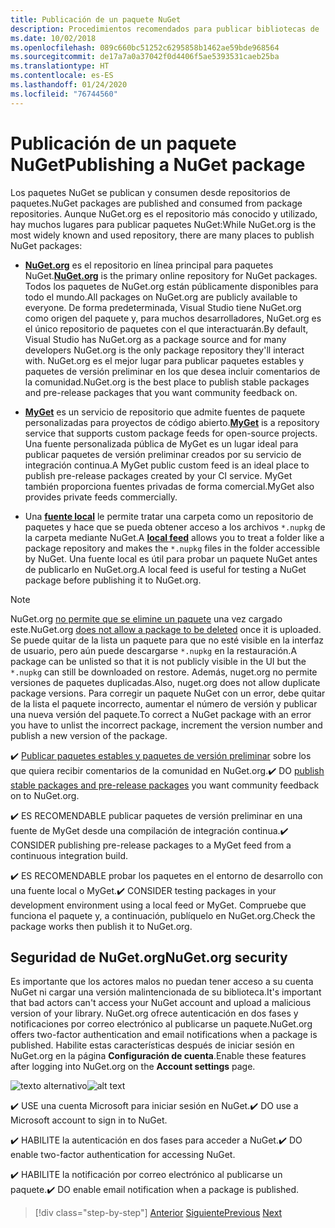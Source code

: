 ```yaml
---
title: Publicación de un paquete NuGet
description: Procedimientos recomendados para publicar bibliotecas de .NET en NuGet.
ms.date: 10/02/2018
ms.openlocfilehash: 089c660bc51252c6295858b1462ae59bde968564
ms.sourcegitcommit: de17a7a0a37042f0d4406f5ae5393531caeb25ba
ms.translationtype: HT
ms.contentlocale: es-ES
ms.lasthandoff: 01/24/2020
ms.locfileid: "76744560"
---
```

# <a name="publishing-a-nuget-package"></a><span data-ttu-id="d374b-103">Publicación de un paquete NuGet</span><span class="sxs-lookup"><span data-stu-id="d374b-103">Publishing a NuGet package</span></span>

<span data-ttu-id="d374b-104">Los paquetes NuGet se publican y consumen desde repositorios de paquetes.</span><span class="sxs-lookup"><span data-stu-id="d374b-104">NuGet packages are published and consumed from package repositories.</span></span> <span data-ttu-id="d374b-105">Aunque NuGet.org es el repositorio más conocido y utilizado, hay muchos lugares para publicar paquetes NuGet:</span><span class="sxs-lookup"><span data-stu-id="d374b-105">While NuGet.org is the most widely known and used repository, there are many places to publish NuGet packages:</span></span>

* <span data-ttu-id="d374b-106">**[NuGet.org](https://www.nuget.org/)** es el repositorio en línea principal para paquetes NuGet.</span><span class="sxs-lookup"><span data-stu-id="d374b-106">**[NuGet.org](https://www.nuget.org/)** is the primary online repository for NuGet packages.</span></span> <span data-ttu-id="d374b-107">Todos los paquetes de NuGet.org están públicamente disponibles para todo el mundo.</span><span class="sxs-lookup"><span data-stu-id="d374b-107">All packages on NuGet.org are publicly available to everyone.</span></span> <span data-ttu-id="d374b-108">De forma predeterminada, Visual Studio tiene NuGet.org como origen del paquete y, para muchos desarrolladores, NuGet.org es el único repositorio de paquetes con el que interactuarán.</span><span class="sxs-lookup"><span data-stu-id="d374b-108">By default, Visual Studio has NuGet.org as a package source and for many developers NuGet.org is the only package repository they'll interact with.</span></span> <span data-ttu-id="d374b-109">NuGet.org es el mejor lugar para publicar paquetes estables y paquetes de versión preliminar en los que desea incluir comentarios de la comunidad.</span><span class="sxs-lookup"><span data-stu-id="d374b-109">NuGet.org is the best place to publish stable packages and pre-release packages that you want community feedback on.</span></span>

* <span data-ttu-id="d374b-110">**[MyGet](https://myget.org/)** es un servicio de repositorio que admite fuentes de paquete personalizadas para proyectos de código abierto.</span><span class="sxs-lookup"><span data-stu-id="d374b-110">**[MyGet](https://myget.org/)** is a repository service that supports custom package feeds for open-source projects.</span></span> <span data-ttu-id="d374b-111">Una fuente personalizada pública de MyGet es un lugar ideal para publicar paquetes de versión preliminar creados por su servicio de integración continua.</span><span class="sxs-lookup"><span data-stu-id="d374b-111">A MyGet public custom feed is an ideal place to publish pre-release packages created by your CI service.</span></span> <span data-ttu-id="d374b-112">MyGet también proporciona fuentes privadas de forma comercial.</span><span class="sxs-lookup"><span data-stu-id="d374b-112">MyGet also provides private feeds commercially.</span></span>

* <span data-ttu-id="d374b-113">Una **[fuente local](/nuget/hosting-packages/local-feeds)** le permite tratar una carpeta como un repositorio de paquetes y hace que se pueda obtener acceso a los archivos `*.nupkg` de la carpeta mediante NuGet.</span><span class="sxs-lookup"><span data-stu-id="d374b-113">A **[local feed](/nuget/hosting-packages/local-feeds)** allows you to treat a folder like a package repository and makes the `*.nupkg` files in the folder accessible by NuGet.</span></span> <span data-ttu-id="d374b-114">Una fuente local es útil para probar un paquete NuGet antes de publicarlo en NuGet.org.</span><span class="sxs-lookup"><span data-stu-id="d374b-114">A local feed is useful for testing a NuGet package before publishing it to NuGet.org.</span></span>

> [!NOTE]
> <span data-ttu-id="d374b-115">NuGet.org [no permite que se elimine un paquete](/nuget/policies/deleting-packages) una vez cargado este.</span><span class="sxs-lookup"><span data-stu-id="d374b-115">NuGet.org [does not allow a package to be deleted](/nuget/policies/deleting-packages) once it is uploaded.</span></span> <span data-ttu-id="d374b-116">Se puede quitar de la lista un paquete para que no esté visible en la interfaz de usuario, pero aún puede descargarse `*.nupkg` en la restauración.</span><span class="sxs-lookup"><span data-stu-id="d374b-116">A package can be unlisted so that it is not publicly visible in the UI but the `*.nupkg` can still be downloaded on restore.</span></span> <span data-ttu-id="d374b-117">Además, nuget.org no permite versiones de paquetes duplicadas.</span><span class="sxs-lookup"><span data-stu-id="d374b-117">Also, nuget.org does not allow duplicate package versions.</span></span> <span data-ttu-id="d374b-118">Para corregir un paquete NuGet con un error, debe quitar de la lista el paquete incorrecto, aumentar el número de versión y publicar una nueva versión del paquete.</span><span class="sxs-lookup"><span data-stu-id="d374b-118">To correct a NuGet package with an error you have to unlist the incorrect package, increment the version number and publish a new version of the package.</span></span>

<span data-ttu-id="d374b-119">✔️ [Publicar paquetes estables y paquetes de versión preliminar](/nuget/create-packages/publish-a-package) sobre los que quiera recibir comentarios de la comunidad en NuGet.org.</span><span class="sxs-lookup"><span data-stu-id="d374b-119">✔️ DO [publish stable packages and pre-release packages](/nuget/create-packages/publish-a-package) you want community feedback on to NuGet.org.</span></span>

<span data-ttu-id="d374b-120">✔️ ES RECOMENDABLE publicar paquetes de versión preliminar en una fuente de MyGet desde una compilación de integración continua.</span><span class="sxs-lookup"><span data-stu-id="d374b-120">✔️ CONSIDER publishing pre-release packages to a MyGet feed from a continuous integration build.</span></span>

<span data-ttu-id="d374b-121">✔️ ES RECOMENDABLE probar los paquetes en el entorno de desarrollo con una fuente local o MyGet.</span><span class="sxs-lookup"><span data-stu-id="d374b-121">✔️ CONSIDER testing packages in your development environment using a local feed or MyGet.</span></span> <span data-ttu-id="d374b-122">Compruebe que funciona el paquete y, a continuación, publíquelo en NuGet.org.</span><span class="sxs-lookup"><span data-stu-id="d374b-122">Check the package works then publish it to NuGet.org.</span></span>

## <a name="nugetorg-security"></a><span data-ttu-id="d374b-123">Seguridad de NuGet.org</span><span class="sxs-lookup"><span data-stu-id="d374b-123">NuGet.org security</span></span>

<span data-ttu-id="d374b-124">Es importante que los actores malos no puedan tener acceso a su cuenta NuGet ni cargar una versión malintencionada de su biblioteca.</span><span class="sxs-lookup"><span data-stu-id="d374b-124">It's important that bad actors can't access your NuGet account and upload a malicious version of your library.</span></span> <span data-ttu-id="d374b-125">NuGet.org ofrece autenticación en dos fases y notificaciones por correo electrónico al publicarse un paquete.</span><span class="sxs-lookup"><span data-stu-id="d374b-125">NuGet.org offers two-factor authentication and email notifications when a package is published.</span></span> <span data-ttu-id="d374b-126">Habilite estas características después de iniciar sesión en NuGet.org en la página **Configuración de cuenta**.</span><span class="sxs-lookup"><span data-stu-id="d374b-126">Enable these features after logging into NuGet.org on the **Account settings** page.</span></span>

<span data-ttu-id="d374b-127">![texto alternativo](./media/publish-nuget-package/nuget-2fa.png "Seguridad de la cuenta NuGet")</span><span class="sxs-lookup"><span data-stu-id="d374b-127">![alt text](./media/publish-nuget-package/nuget-2fa.png "NuGet Account Security")</span></span>

<span data-ttu-id="d374b-128">✔️ USE una cuenta Microsoft para iniciar sesión en NuGet.</span><span class="sxs-lookup"><span data-stu-id="d374b-128">✔️ DO use a Microsoft account to sign in to NuGet.</span></span>

<span data-ttu-id="d374b-129">✔️ HABILITE la autenticación en dos fases para acceder a NuGet.</span><span class="sxs-lookup"><span data-stu-id="d374b-129">✔️ DO enable two-factor authentication for accessing NuGet.</span></span>

<span data-ttu-id="d374b-130">✔️ HABILITE la notificación por correo electrónico al publicarse un paquete.</span><span class="sxs-lookup"><span data-stu-id="d374b-130">✔️ DO enable email notification when a package is published.</span></span>

>[!div class="step-by-step"]
><span data-ttu-id="d374b-131">[Anterior](sourcelink.md)
>[Siguiente](versioning.md)</span><span class="sxs-lookup"><span data-stu-id="d374b-131">[Previous](sourcelink.md)
[Next](versioning.md)</span></span>
